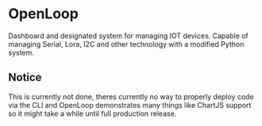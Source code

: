 # OpenLoop
Dashboard and designated system for managing IOT devices. Capable of managing Serial, Lora, I2C and other technology with a modified Python system.
## Notice
This is currently not done, theres currently no way to properly deploy code via the CLI and OpenLoop demonstrates many things like ChartJS support so it might take a while until full production release.
